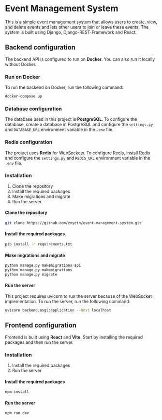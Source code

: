 # Event Management System

This is a simple event management system that allows users to create, view, and delete events and lets other users to join or leave these events. The system is built using Django, Django-REST-Framework and React.

## Backend configuration

The backend API is configured to run on **Docker**. You can also run it locally without Docker.

### Run on Docker

To run the backend on Docker, run the following command:

```bash
docker-compose up
```

### Database configuration

The database used in this project is **PostgreSQL**. To configure the database, create a database in PostgreSQL and configure the `settings.py` and `DATABASE_URL` environment variable in the `.env` file.

### Redis configuration

The project uses **Redis** for WebSockets. To configure Redis, install Redis and configure the `settings.py` and `REDIS_URL` environment variable in the `.env` file.

### Installation

1. Clone the repository
2. Install the required packages
3. Make migrations and migrate
4. Run the server

#### Clone the repository

```bash
git clone https://github.com/zxyctn/event-management-system.git
```

#### Install the required packages

```bash
pip install -r requirements.txt
```

#### Make migrations and migrate

```bash
python manage.py makemigrations api
python manage.py makemigrations
python manage.py migrate
```

#### Run the server

This project requires uvicorn to run the server because of the WebSocket implementation. To run the server, run the following command:

```bash
uvicorn backend.asgi:application --host localhost
```

## Frontend configuration

Frontend is built using **React** and **Vite**. Start by installing the required packages and then run the server.

### Installation

1. Install the required packages
2. Run the server

#### Install the required packages

```bash
npm install
```

#### Run the server

```bash
npm run dev
```
